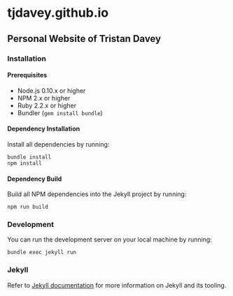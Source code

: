 # tjdavey.github.io
## Personal Website of Tristan Davey

### Installation

#### Prerequisites

- Node.js 0.10.x or higher
- NPM 2.x or higher
- Ruby 2.2.x or higher
- Bundler (`gem install bundle`)

#### Dependency Installation

Install all dependencies by running:
```
bundle install
npm install
```

#### Dependency Build

Build all NPM dependencies into the Jekyll project by running:
```
npm run build
```

### Development

You can run the development server on your local machine by running:

```
bundle exec jekyll run
```

### Jekyll

Refer to [Jekyll documentation](http://jekyllrb.com) for more information on Jekyll and its tooling.